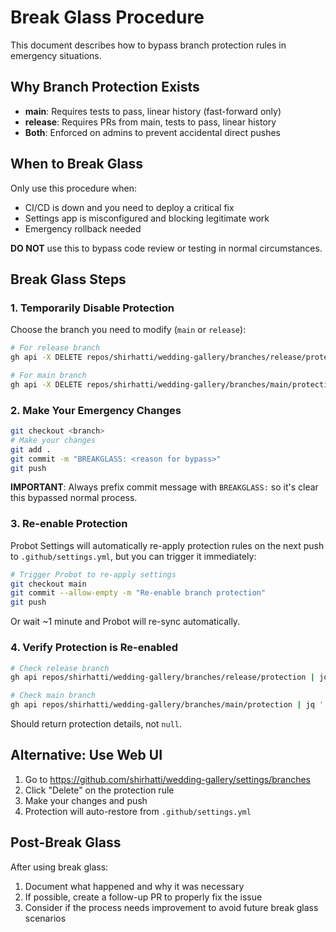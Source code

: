 # Break Glass Procedure

This document describes how to bypass branch protection rules in emergency situations.

## Why Branch Protection Exists

- **main**: Requires tests to pass, linear history (fast-forward only)
- **release**: Requires PRs from main, tests to pass, linear history
- **Both**: Enforced on admins to prevent accidental direct pushes

## When to Break Glass

Only use this procedure when:
- CI/CD is down and you need to deploy a critical fix
- Settings app is misconfigured and blocking legitimate work
- Emergency rollback needed

**DO NOT** use this to bypass code review or testing in normal circumstances.

## Break Glass Steps

### 1. Temporarily Disable Protection

Choose the branch you need to modify (`main` or `release`):

```bash
# For release branch
gh api -X DELETE repos/shirhatti/wedding-gallery/branches/release/protection

# For main branch
gh api -X DELETE repos/shirhatti/wedding-gallery/branches/main/protection
```

### 2. Make Your Emergency Changes

```bash
git checkout <branch>
# Make your changes
git add .
git commit -m "BREAKGLASS: <reason for bypass>"
git push
```

**IMPORTANT**: Always prefix commit message with `BREAKGLASS:` so it's clear this bypassed normal process.

### 3. Re-enable Protection

Probot Settings will automatically re-apply protection rules on the next push to `.github/settings.yml`, but you can trigger it immediately:

```bash
# Trigger Probot to re-apply settings
git checkout main
git commit --allow-empty -m "Re-enable branch protection"
git push
```

Or wait ~1 minute and Probot will re-sync automatically.

### 4. Verify Protection is Re-enabled

```bash
# Check release branch
gh api repos/shirhatti/wedding-gallery/branches/release/protection | jq '.required_pull_request_reviews'

# Check main branch
gh api repos/shirhatti/wedding-gallery/branches/main/protection | jq '.required_status_checks'
```

Should return protection details, not `null`.

## Alternative: Use Web UI

1. Go to https://github.com/shirhatti/wedding-gallery/settings/branches
2. Click "Delete" on the protection rule
3. Make your changes and push
4. Protection will auto-restore from `.github/settings.yml`

## Post-Break Glass

After using break glass:
1. Document what happened and why it was necessary
2. If possible, create a follow-up PR to properly fix the issue
3. Consider if the process needs improvement to avoid future break glass scenarios

